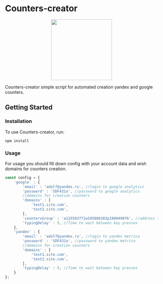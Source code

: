 # Counters-creator

<p align="center">
    <img src="https://lh3.googleusercontent.com/EEbkBvCkmjhYr0xIfkCAEoN3cWVChd6Fh7tC5jfRS06MU0_8mMBwx9yTOHAnO_Hzp40" height="200" width="200px">
</p>

Counters-creator simple script for automated creation yandex and google counters.

## Getting Started

### Installation

To use Counters-creator, run:

```nodejs
npm install
```

### Usage

For usage you should fill down config with your account data and wish domains for counters creation.

```js
const config = {
    'google' : {
        'email' : 'adolf@yandex.ru', //login to google analytics
        'password' : 'SDF431a', //password to google analytics
        //domains for creation counters
        'domains' : [
            'test1.site.com',
            'test2.site.com',
        ],
        'countersGroup' : 'a125583771w195806383p190949876', //address that identify your counters group (from url)
        'typingDelay' : 5, //Time to wait between key presses
    },
    'yandex' : {
        'email' : 'adolf@yandex.ru', //login to yandex metrica
        'password' : 'SDF431a', //password to yandex metrica
        //domains for creation counters
        'domains' : [
            'test1.site.com',
            'test2.site.com',
        ],
        'typingDelay' : 5, //Time to wait between key presses
    }
};
```
